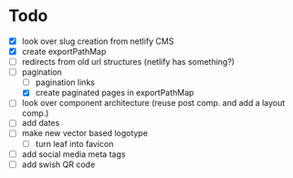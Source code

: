 # Todo

- [x] look over slug creation from netlify CMS
- [x] create exportPathMap
- [ ] redirects from old url structures (netlify has something?)
- [ ] pagination
  - [ ] pagination links
  - [x] create paginated pages in exportPathMap
- [ ] look over component architecture (reuse post comp. and add a layout comp.)
- [ ] add dates
- [ ] make new vector based logotype
  - [ ] turn leaf into favicon
- [ ] add social media meta tags
- [ ] add swish QR code
